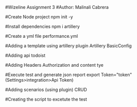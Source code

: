 #Wizeline Assignment 3
#Author: Malinali Cabrera

#Create Node project
npm init -y

#Install dependencies
npm i artillery

#Create a yml file
performance.yml

#Adding a template using artillery plugin
Artillery BasicConfig

#Adding api todoist

#Adding Headers
Authorization and content tye

#Execute test and generate json report
export Token="token" (Settings>integration>Api Token)

#Adding scenarios (using plugin)
CRUD

#Creating the script to excetute the test